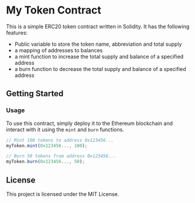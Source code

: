 # My Token Contract

This is a simple ERC20 token contract written in Solidity. It has the following features:
- Public variable to store the token name, abbreviation and total supply
- a mapping of addresses to balances
- a mint function to increase the total supply and balance of a specified address
- a burn function to decrease the total supply and balance of a specified address

## Getting Started

### Usage

To use this contract, simply deploy it to the Ethereum blockchain and interact with it using the `mint` and `burn` functions.

```javascript
// Mint 100 tokens to address 0x123456...
myToken.mint(0x123456..., 100);

// Burn 50 tokens from address 0x123456...
myToken.burn(0x123456..., 50);

```

## License

This project is licensed under the MIT License.
